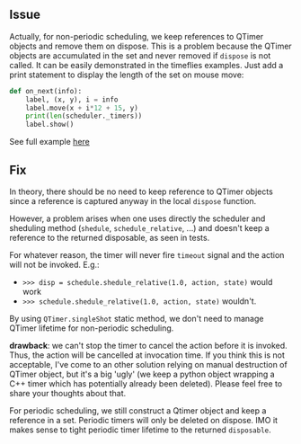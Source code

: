 
## Issue
Actually, for non-periodic scheduling, we keep references to QTimer objects and remove them on dispose. This is a problem because the QTimer objects are accumulated in the set and never removed if `dispose` is not called.
It can be easily demonstrated in the timeflies examples. Just add a print statement to display the length of the set on mouse move:
```python
def on_next(info):
    label, (x, y), i = info
    label.move(x + i*12 + 15, y)
    print(len(scheduler._timers))
    label.show()
```
See full example [here](https://gist.github.com/jcafhe/9295d50e7f98b9b834d4b70c129caaa5)

## Fix
In theory, there should be no need to keep reference to QTimer objects since a reference is captured anyway in the local `dispose` function. 

However, a problem arises when one uses directly the scheduler and sheduling method (`shedule`, `schedule_relative`, ...) and doesn't keep a reference to the returned disposable, as seen in tests.

For whatever reason, the timer will never fire `timeout` signal and the action will not be invoked. E.g.:
- `>>> disp = schedule.shedule_relative(1.0, action, state)` would work
- `>>> schedule.shedule_relative(1.0, action, state)` wouldn't.

By using `QTimer.singleShot` static method, we don't need to manage QTimer lifetime for non-periodic scheduling. 

**drawback**: we can't stop the timer to cancel the action before it is invoked. Thus, the action will be cancelled at invocation time. If you think this is not acceptable, I've come to an other solution relying on manual destruction of QTimer object, but it's a big 'ugly' (we keep a python object wrapping a C++ timer which has potentially already been deleted). Please feel free to share your thoughts about that.

For periodic scheduling, we still construct a Qtimer object and keep a reference in a set. Periodic timers will only be deleted on dispose. IMO it makes sense to tight periodic timer lifetime to the returned `disposable`.

